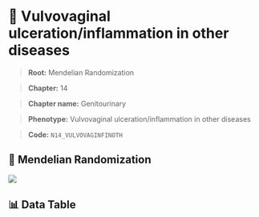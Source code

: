# 🧪 Vulvovaginal ulceration/inflammation in other diseases

> **Root:** Mendelian Randomization

> **Chapter:** 14  

> **Chapter name:** Genitourinary

> **Phenotype:** Vulvovaginal ulceration/inflammation in other diseases  

> **Code:** `N14_VULVOVAGINFINOTH`

## 🧬 Mendelian Randomization  

<img src="/MR/Figures/Forward/N14_VULVOVAGINFINOTH.png"/>

## 📊 Data Table

<CsvTableMRF src="/MR_Data/Forward/N14_VULVOVAGINFINOTH.csv"/>
